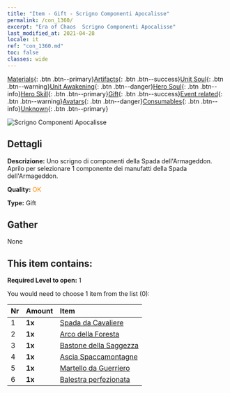 ```yaml
---
title: "Item - Gift - Scrigno Componenti Apocalisse"
permalink: /con_1360/
excerpt: "Era of Chaos  Scrigno Componenti Apocalisse"
last_modified_at: 2021-04-28
locale: it
ref: "con_1360.md"
toc: false
classes: wide
---
```

 [Materials](/ItemsIT/){: .btn .btn--primary}[Artifacts](/ItemsIT/Artifacts/){: .btn .btn--success}[Unit Soul](/ItemsIT/UnitSoul/){: .btn .btn--warning}[Unit Awakening](/ItemsIT/UnitAwakening/){: .btn .btn--danger}[Hero Soul](/ItemsIT/HeroSoul/){: .btn .btn--info}[Hero Skill](/ItemsIT/HeroSkill/){: .btn .btn--primary}[Gift](/ItemsIT/Gift/){: .btn .btn--success}[Event related](/ItemsIT/Events/){: .btn .btn--warning}[Avatars](/ItemsIT/Avatars/){: .btn .btn--danger}[Consumables](/ItemsIT/Consumables/){: .btn .btn--info}[Unknown](/ItemsIT/Unknown/){: .btn .btn--primary}

 ![Scrigno Componenti Apocalisse](/images/t/i_906037.png)

## Dettagli
 **Descrizione:** Uno scrigno di componenti della Spada dell'Armageddon. Aprilo per selezionare 1 componente dei manufatti della Spada dell'Armageddon.

 **Quality:** <span style="color: #FF8C00">OK</span>

 **Type:** Gift

## Gather

  None

## This item contains:

 **Required Level to open:** 1

 You would need to choose 1 item from the list (0):

  | Nr | Amount |     Item    |
  |:---|:-------|:------------|
  | 1 |  **1x** | [Spada da Cavaliere](/ItemsIT/art_166/) |  | 
  | 2 |  **1x** | [Arco della Foresta](/ItemsIT/art_167/) |  | 
  | 3 |  **1x** | [Bastone della Saggezza](/ItemsIT/art_168/) |  | 
  | 4 |  **1x** | [Ascia Spaccamontagne](/ItemsIT/art_169/) |  | 
  | 5 |  **1x** | [Martello da Guerriero](/ItemsIT/art_170/) |  | 
  | 6 |  **1x** | [Balestra perfezionata](/ItemsIT/art_171/) |  | 
